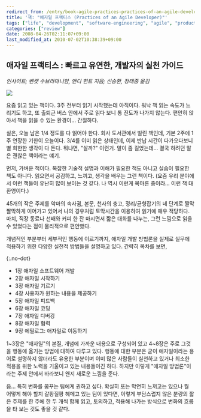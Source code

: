 ```yaml
---
redirect_from: /entry/book-agile-practices-practices-of-an-agile-developer/
title: '책: "애자일 프랙티스 (Practices of an Agile Developer)"'
tags: ["life", "development", "software-engineering", "agile", "productivity", "book"]
categories: ["review"]
date: 2008-04-26T02:11:07+09:00
last_modified_at: 2010-07-02T10:38:39+09:00
---
```

## 애자일 프랙티스 : 빠르고 유연한, 개발자의 실천 가이드

*인사이트; 벤캣 수브라마니암, 앤디 헌트 지음; 신승환, 정태중 옮김*

![](/attachments/2008-04-26-agile-practicese.png)

요즘 읽고 있는 책이다. 3주 전부터 읽기 시작했는데 아직이다. 워낙 책 읽는
속도가 느리기도 하고, 또 출퇴근 버스 안에서 주로 읽다 보니 통 진도가
나가지 않는다. 편안히 앉아서 책을 읽을 수 있는 환경이... 간절하다.

실은, 오늘 남은 1/4 정도를 다 읽어야 한다. 회사 도서관에서 빌린 책인데,
기본 2주에 1주 연장한 기한이 오늘이다. 3/4를 이미 읽은 상태인데, 이제
반납 시간이 다가오다보니 별 희한한 생각이 다 든다. 뭐냐면, "살까?"
이런거. 말이 좀 길었는데... 결국 하려던 말은 괜찮은 책이라는 얘기.

먼저, 가벼운 책이다. 복잡한 기술적 설명과 이해가 필요한 책도 아니고
실습이 필요한 책도 아니다. 읽으면서 공감하고, 느끼고, 생각을 배우는
그런 책이다. (요즘 우리 분야에서 이런 책들이 유난히 많이 보이는 것
같다. 나 역시 이런게 목마른 중이라... 이런 책 대환영이다.)

45개의 작은 주제를 악마의 속사귐, 본문, 천사의 충고, 정리/균형잡기의
네 단계로 짤막 짤막하게 이어가고 있어서 나의 경우처럼 토막시간을
이용하여 읽기에 매우 적당하다. 마치, 직장 동료나 선배와 커피 한 잔
마시면서 짧은 대화를 나누는, 그런 느낌으로 읽을 수 있었다는 점이
물리적으로 편안했다.

개념적인 부분부터 세부적인 행동에 이르기까지, 애자일 개발 방법론을
실제로 실무에 적용하기 위한 다양한 실천적 방법들을 설명하고 있다.
간략히 목차를 보면,

{:.no-dot}
* 1장 애자일 소프트웨어 개발
* 2장 애자일 시작하기
* 3장 애자일 기르기
* 4장 사용자가 원하는 내용을 제공하기
* 5장 애자일 피드백
* 6장 애자일 코딩
* 7장 애자일 디버깅
* 8장 애자일 협력
* 9장 에필로그: 애자일로 이동하기

1~3장은 "애자일"의 본질, 개념에 가까운 내용으로 구성되어 있고 4~8장은
주로 그것을 행동에 옮기는 방법에 대하여 다루고 있다. 행동에 대한
부분은 굳이 애자일이라는 용어로 설명하지 않더라도 유용한 부분이며
이미 많은 사람들이 실천하고 있거나 최소한 적용을 위한 노력을 기울이고
있는 내용들이긴 하다. 하지만 이렇게 "애자일 방법론"이라는 주제 안에서
바라보니 왠지 새로운 느낌을 준다.

음... 특히 변화를 꿈꾸는 팀에게 권하고 싶다. 확실히 또는 막연히
느끼고는 있으나 뭘 어떻게 해야 할지 갈팡질팡 헤메고 있는 팀이 있다면,
이렇게 부담스럽지 않은 분량의 짧은 주제를 한 주에 한 두 개씩 함께
읽고, 토의하고, 적용해 나가는 방식으로 변화의 흐름을 타 보는 것도
좋을 것 같다.

